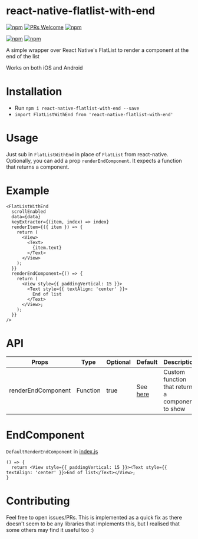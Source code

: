 # react-native-flatlist-with-end 
[![npm](https://img.shields.io/npm/v/react-native-flatlist-with-end.svg?style=flat-square)](https://www.npmjs.com/package/react-native-flatlist-with-end)
[ ![PRs Welcome](https://img.shields.io/badge/PRs-Welcome-brightgreen.svg)](https://github.com/jjingrong/react-native-flatlist-with-end/pulls)
[![npm](https://img.shields.io/npm/l/react-native-flatlist-with-end.svg?style=flat-square)](https://www.npmjs.com/package/react-native-flatlist-with-end)

[![npm](https://img.shields.io/npm/dm/react-native-flatlist-with-end.svg?style=flat-square)](https://www.npmjs.com/package/react-native-flatlist-with-end)
[![npm](https://img.shields.io/npm/dt/react-native-flatlist-with-end.svg)](https://www.npmjs.com/package/react-native-flatlist-with-end)

A simple wrapper over React Native's FlatList to render a component at the end of the list

Works on both iOS and Android

# Installation

- Run `npm i react-native-flatlist-with-end --save`
- `import FlatListWithEnd from 'react-native-flatlist-with-end'`

# Usage

Just sub in `FlatListWithEnd` in place of `FlatList` from react-native.
Optionally, you can add a prop `renderEndComponent`. It expects a function that returns a component.

# Example
```
<FlatListWithEnd
  scrollEnabled
  data={data}
  keyExtractor={(item, index) => index}
  renderItem={({ item }) => {
    return (
      <View>
        <Text>
          {item.text}
        </Text>
      </View>
    );
  }}
  renderEndComponent={() => {
    return (
      <View style={{ paddingVertical: 15 }}>
        <Text style={{ textAlign: 'center' }}>
          End of list
        </Text>
      </View>;
    );
  }}
/>
```

# API


Props              | Type     | Optional | Default     | Description
----------------- | -------- | -------- | ----------- | -----------
renderEndComponent  | Function | true | See [here](https://github.com/jjingrong/react-native-flatlist-with-end/blob/master/README.md#endcomponent)  | Custom function that returns a component to show 


# EndComponent

`DefaultRenderEndComponent` in [index.js](https://github.com/jjingrong/react-native-flatlist-with-end/blob/master/index.js)
```
() => {
  return <View style={{ paddingVertical: 15 }}><Text style={{ textAlign: 'center' }}>End of list</Text></View>;
}
```

# Contributing

Feel free to open issues/PRs. This is implemented as a quick fix as there doesn't seem to be any libraries that implements this, but I realised that some others may find it useful too :)
